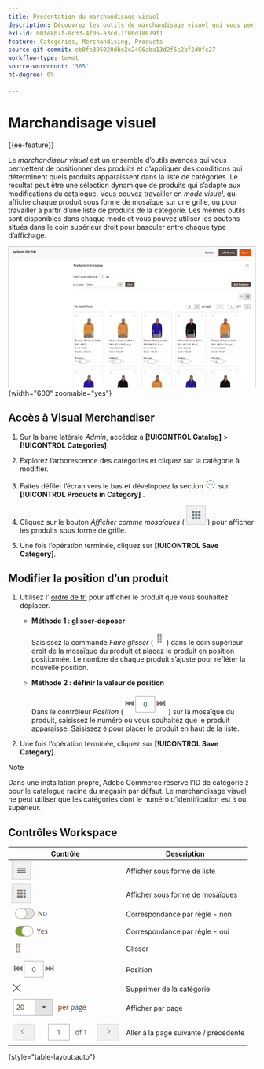 ```yaml
---
title: Présentation du marchandisage visuel
description: Découvrez les outils de marchandisage visuel qui vous permettent de positionner des produits et de déterminer les produits qui apparaissent dans la liste de catégories.
exl-id: 00fe8b7f-0c33-4f06-a3cd-1f0bd18079f1
feature: Categories, Merchandising, Products
source-git-commit: eb0fe395020dbe2e2496aba13d2f5c2bf2d0fc27
workflow-type: tm+mt
source-wordcount: '365'
ht-degree: 0%

---
```


# Marchandisage visuel

{{ee-feature}}

Le _marchandiseur visuel_ est un ensemble d’outils avancés qui vous permettent de positionner des produits et d’appliquer des conditions qui déterminent quels produits apparaissent dans la liste de catégories. Le résultat peut être une sélection dynamique de produits qui s’adapte aux modifications du catalogue. Vous pouvez travailler en _mode visuel_, qui affiche chaque produit sous forme de mosaïque sur une grille, ou pour travailler à partir d’une liste de produits de la catégorie. Les mêmes outils sont disponibles dans chaque mode et vous pouvez utiliser les boutons situés dans le coin supérieur droit pour basculer entre chaque type d’affichage.

![Produits de catégorie dans la vue de mosaïque](./assets/category-products-visual-with-stock.png){width="600" zoomable="yes"}

## Accès à Visual Merchandiser

1. Sur la barre latérale _Admin_, accédez à **[!UICONTROL Catalog]** > **[!UICONTROL Categories]**.

1. Explorez l’arborescence des catégories et cliquez sur la catégorie à modifier.

1. Faites défiler l’écran vers le bas et développez la section ![Sélecteur d’extension](../assets/icon-display-expand.png) sur **[!UICONTROL Products in Category]** .

1. Cliquez sur le bouton _Afficher comme mosaïques_ ( ![Afficher comme mosaïques](../assets/icon-view-tiles.png) ) pour afficher les produits sous forme de grille.

1. Une fois l’opération terminée, cliquez sur **[!UICONTROL Save Category]**.

## Modifier la position d’un produit

1. Utilisez l’ [ordre de tri](../catalog/navigation-product-listings.md) pour afficher le produit que vous souhaitez déplacer.

   - **Méthode 1 : glisser-déposer**

     Saisissez la commande _Faire glisser_ (![Faire glisser l’icône](../assets/icon-move.png)) dans le coin supérieur droit de la mosaïque du produit et placez le produit en position positionnée. Le nombre de chaque produit s’ajuste pour refléter la nouvelle position.

   - **Méthode 2 : définir la valeur de position**

     Dans le contrôleur _Position_ (![Champ de position](../assets/control-position.png)) sur la mosaïque du produit, saisissez le numéro où vous souhaitez que le produit apparaisse. Saisissez `0` pour placer le produit en haut de la liste.

1. Une fois l’opération terminée, cliquez sur **[!UICONTROL Save Category]**.

>[!NOTE]
>
>Dans une installation propre, Adobe Commerce réserve l’ID de catégorie `2` pour le catalogue racine du magasin par défaut. Le marchandisage visuel ne peut utiliser que les catégories dont le numéro d’identification est `3` ou supérieur.

## Contrôles Workspace

| Contrôle | Description |
|--- |--- |
| ![Icône Afficher la liste](../assets/icon-view-list.png) | Afficher sous forme de liste |
| ![Icône Afficher en tant que mosaïques](../assets/icon-view-tiles.png) | Afficher sous forme de mosaïques |
| ![Bascule de correspondance par règle - no](../assets/toggle-no.png) | Correspondance par règle - non |
| ![Bascule de correspondance par règle - oui](../assets/toggle-yes.png) | Correspondance par règle - oui |
| ![Icône Déplacer](../assets/icon-move.png) | Glisser |
| ![Contrôleur de position](../assets/control-position.png) | Position |
| ![Icône Supprimer de la catégorie](../assets/icon-delete-x.png) | Supprimer de la catégorie |
| ![Éléments par contrôle de page](../assets/control-items-per-page.png) | Afficher par page |
| ![Modifier l’affichage de la page](../assets/control-page-display.png) | Aller à la page suivante / précédente |

{style="table-layout:auto"}
